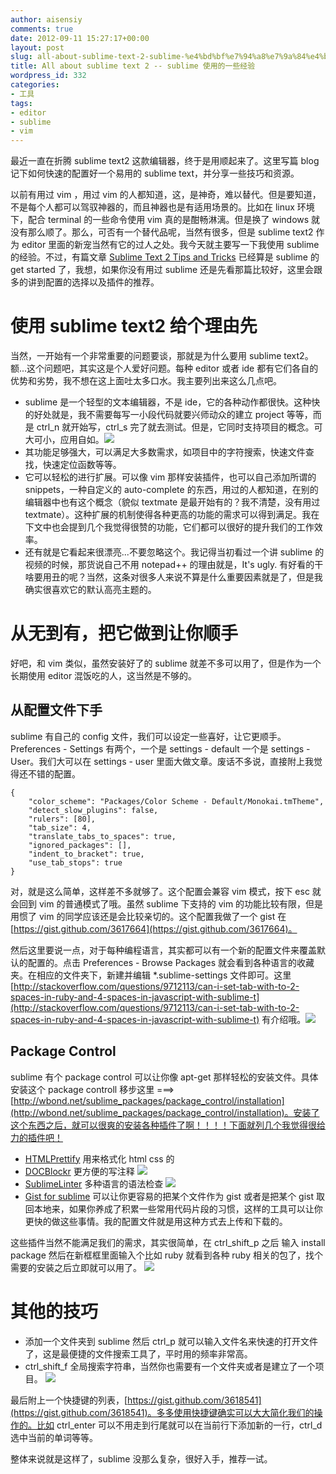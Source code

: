 ```yaml
---
author: aisensiy
comments: true
date: 2012-09-11 15:27:17+00:00
layout: post
slug: all-about-sublime-text-2-sublime-%e4%bd%bf%e7%94%a8%e7%9a%84%e4%b8%80%e4%ba%9b%e7%bb%8f%e9%aa%8c
title: All about sublime text 2 -- sublime 使用的一些经验
wordpress_id: 332
categories:
- 工具
tags:
- editor
- sublime
- vim
---
```


最近一直在折腾 sublime text2 这款编辑器，终于是用顺起来了。这里写篇 blog 记下如何快速的配置好一个易用的 sublime text，并分享一些技巧和资源。

以前有用过 vim ，用过 vim 的人都知道，这，是神奇，难以替代。但是要知道，不是每个人都可以驾驭神器的，而且神器也是有适用场景的。比如在 linux 环境下，配合 terminal 的一些命令使用 vim 真的是酣畅淋漓。但是换了 windows 就没有那么顺了。那么，可否有一个替代品呢，当然有很多，但是 sublime text2 作为 editor 里面的新宠当然有它的过人之处。我今天就主要写一下我使用 sublime 的经验。不过，有篇文章 [Sublime Text 2 Tips and Tricks](http://net.tutsplus.com/tutorials/tools-and-tips/sublime-text-2-tips-and-tricks/) 已经算是 sublime 的 get started 了，我想，如果你没有用过 sublime 还是先看那篇比较好，这里会跟多的讲到配置的选择以及插件的推荐。<!-- more -->


# 使用 sublime text2 给个理由先

当然，一开始有一个非常重要的问题要谈，那就是为什么要用 sublime text2。额...这个问题吧，其实这是个人爱好问题。每种 editor 或者 ide 都有它们各自的优势和劣势，我不想在这上面吐太多口水。我主要列出来这么几点吧。

* sublime 是一个轻型的文本编辑器，不是 ide，它的各种动作都很快。这种快的好处就是，我不需要每写一小段代码就要兴师动众的建立 project 等等，而是 ctrl_n 就开始写，ctrl_s 完了就去测试。但是，它同时支持项目的概念。可大可小，应用自如。[![](http://aisensiy-wordpress.stor.sinaapp.com/uploads/2012/09/sublime-project-view.png)](http://aisensiy-wordpress.stor.sinaapp.com/uploads/2012/09/sublime-project-view.png)
* 其功能足够强大，可以满足大多数需求，如项目中的字符搜索，快速文件查找，快速定位函数等等。
* 它可以轻松的进行扩展。可以像 vim 那样安装插件，也可以自己添加所谓的 snippets，一种自定义的 auto-complete 的东西，用过的人都知道，在别的编辑器中也有这个概念（貌似 textmate 是最开始有的？我不清楚，没有用过 textmate）。这种扩展的机制使得各种更高的功能的需求可以得到满足。我在下文中也会提到几个我觉得很赞的功能，它们都可以很好的提升我们的工作效率。
* 还有就是它看起来很漂亮...不要忽略这个。我记得当初看过一个讲 sublime 的视频的时候，那货说自己不用 notepad++ 的理由就是，It's ugly. 有好看的干啥要用丑的呢？当然，这条对很多人来说不算是什么重要因素就是了，但是我确实很喜欢它的默认高亮主题的。




# 从无到有，把它做到让你顺手


好吧，和 vim 类似，虽然安装好了的 sublime 就差不多可以用了，但是作为一个长期使用 editor 混饭吃的人，这当然是不够的。


## 从配置文件下手


sublime 有自己的 config 文件，我们可以设定一些喜好，让它更顺手。Preferences - Settings 有两个，一个是 settings - default 一个是 settings - User。我们大可以在 settings - user 里面大做文章。废话不多说，直接附上我觉得还不错的配置。

```
{
    "color_scheme": "Packages/Color Scheme - Default/Monokai.tmTheme",
    "detect_slow_plugins": false,
    "rulers": [80],
    "tab_size": 4,
    "translate_tabs_to_spaces": true,
    "ignored_packages": [],
    "indent_to_bracket": true,
    "use_tab_stops": true
}
```

对，就是这么简单，这样差不多就够了。这个配置会兼容 vim 模式，按下 esc 就会回到 vim 的普通模式了哦。虽然 sublime 下支持的 vim 的功能比较有限，但是用惯了 vim 的同学应该还是会比较亲切的。这个配置我做了一个 gist 在 [https://gist.github.com/3617664](https://gist.github.com/3617664)。

然后这里要说一点，对于每种编程语言，其实都可以有一个新的配置文件来覆盖默认的配置的。点击 Preferences - Browse Packages 就会看到各种语言的收藏夹。在相应的文件夹下，新建并编辑 *.sublime-settings 文件即可。这里 [http://stackoverflow.com/questions/9712113/can-i-set-tab-with-to-2-spaces-in-ruby-and-4-spaces-in-javascript-with-sublime-t](http://stackoverflow.com/questions/9712113/can-i-set-tab-with-to-2-spaces-in-ruby-and-4-spaces-in-javascript-with-sublime-t) 有介绍哦。[![](http://aisensiy-wordpress.stor.sinaapp.com/uploads/2012/09/sublime-packages-view4.png)](http://aisensiy-wordpress.stor.sinaapp.com/uploads/2012/09/sublime-packages-view4.png)


## Package Control


sublime 有个 package control 可以让你像 apt-get 那样轻松的安装文件。具体安装这个 package controll 移步这里 ===> [http://wbond.net/sublime_packages/package_control/installation](http://wbond.net/sublime_packages/package_control/installation)。安装了这个东西之后，就可以很爽的安装各种插件了啊！！！！下面就列几个我觉得很给力的插件吧！

* [HTMLPrettify](https://github.com/victorporof/Sublime-HTMLPrettify) 用来格式化 html css 的
* [DOCBlockr](https://github.com/spadgos/sublime-jsdocs) 更方便的写注释 [![](http://aisensiy-wordpress.stor.sinaapp.com/uploads/2012/09/blockr.png)](http://aisensiy-wordpress.stor.sinaapp.com/uploads/2012/09/blockr.png)
* [SublimeLinter](https://github.com/SublimeLinter/SublimeLinter) 多种语言的语法检查 [![](http://aisensiy-wordpress.stor.sinaapp.com/uploads/2012/09/linter.png)](http://aisensiy-wordpress.stor.sinaapp.com/uploads/2012/09/linter.png)
* [Gist for sublime](https://github.com/condemil/Gist) 可以让你更容易的把某个文件作为 gist 或者是把某个 gist 取回本地来，如果你养成了积累一些常用代码片段的习惯，这样的工具可以让你更快的做这些事情。我的配置文件就是用这种方式去上传和下载的。


这些插件当然不能满足我们的需求，其实很简单，在 ctrl_shift_p 之后 输入 install package 然后在新框框里面输入个比如 ruby 就看到各种 ruby 相关的包了，找个需要的安装之后立即就可以用了。
[![](http://aisensiy-wordpress.stor.sinaapp.com/uploads/2012/09/package.png)](http://aisensiy-wordpress.stor.sinaapp.com/uploads/2012/09/package.png)


# 其他的技巧


* 添加一个文件夹到 sublime 然后 ctrl_p 就可以输入文件名来快速的打开文件了，这是最便捷的文件搜索工具了，平时用的频率非常高。
* ctrl_shift_f 全局搜索字符串，当然你也需要有一个文件夹或者是建立了一个项目。 [![](http://aisensiy-wordpress.stor.sinaapp.com/uploads/2012/09/search.png)](http://aisensiy-wordpress.stor.sinaapp.com/uploads/2012/09/search.png)


最后附上一个快捷键的列表，[https://gist.github.com/3618541](https://gist.github.com/3618541)。多多使用快捷键确实可以大大简化我们的操作的。比如 ctrl_enter 可以不用走到行尾就可以在当前行下添加新的一行，ctrl_d 选中当前的单词等等。

整体来说就是这样了，sublime 没那么复杂，很好入手，推荐一试。
